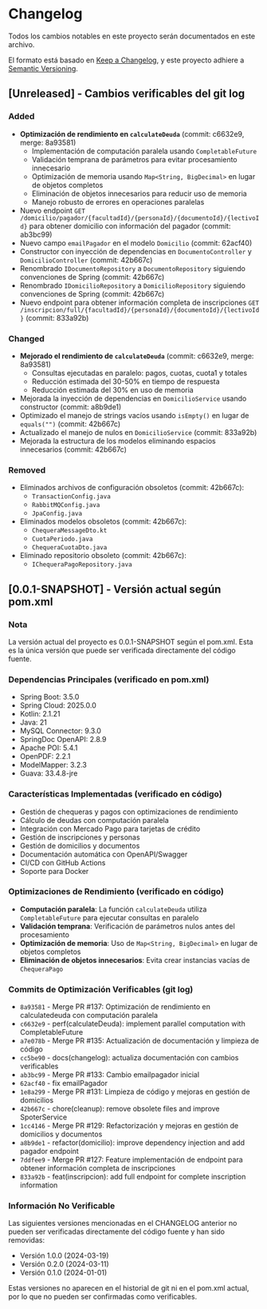 # Changelog

Todos los cambios notables en este proyecto serán documentados en este archivo.

El formato está basado en [Keep a Changelog](https://keepachangelog.com/en/1.0.0/),
y este proyecto adhiere a [Semantic Versioning](https://semver.org/spec/v2.0.0.html).

## [Unreleased] - Cambios verificables del git log

### Added
- **Optimización de rendimiento en `calculateDeuda`** (commit: c6632e9, merge: 8a93581)
  - Implementación de computación paralela usando `CompletableFuture`
  - Validación temprana de parámetros para evitar procesamiento innecesario
  - Optimización de memoria usando `Map<String, BigDecimal>` en lugar de objetos completos
  - Eliminación de objetos innecesarios para reducir uso de memoria
  - Manejo robusto de errores en operaciones paralelas
- Nuevo endpoint `GET /domicilio/pagador/{facultadId}/{personaId}/{documentoId}/{lectivoId}` para obtener domicilio con información del pagador (commit: ab3bc99)
- Nuevo campo `emailPagador` en el modelo `Domicilio` (commit: 62acf40)
- Constructor con inyección de dependencias en `DocumentoController` y `DomicilioController` (commit: 42b667c)
- Renombrado `IDocumentoRepository` a `DocumentoRepository` siguiendo convenciones de Spring (commit: 42b667c)
- Renombrado `IDomicilioRepository` a `DomicilioRepository` siguiendo convenciones de Spring (commit: 42b667c)
- Nuevo endpoint para obtener información completa de inscripciones `GET /inscripcion/full/{facultadId}/{personaId}/{documentoId}/{lectivoId}` (commit: 833a92b)

### Changed
- **Mejorado el rendimiento de `calculateDeuda`** (commit: c6632e9, merge: 8a93581)
  - Consultas ejecutadas en paralelo: pagos, cuotas, cuota1 y totales
  - Reducción estimada del 30-50% en tiempo de respuesta
  - Reducción estimada del 30% en uso de memoria
- Mejorada la inyección de dependencias en `DomicilioService` usando constructor (commit: a8b9de1)
- Optimizado el manejo de strings vacíos usando `isEmpty()` en lugar de `equals("")` (commit: 42b667c)
- Actualizado el manejo de nulos en `DomicilioService` (commit: 833a92b)
- Mejorada la estructura de los modelos eliminando espacios innecesarios (commit: 42b667c)

### Removed
- Eliminados archivos de configuración obsoletos (commit: 42b667c):
  - `TransactionConfig.java`
  - `RabbitMQConfig.java`
  - `JpaConfig.java`
- Eliminados modelos obsoletos (commit: 42b667c):
  - `ChequeraMessageDto.kt`
  - `CuotaPeriodo.java`
  - `ChequeraCuotaDto.java`
- Eliminado repositorio obsoleto (commit: 42b667c):
  - `IChequeraPagoRepository.java`

## [0.0.1-SNAPSHOT] - Versión actual según pom.xml

### Nota
La versión actual del proyecto es 0.0.1-SNAPSHOT según el pom.xml. Esta es la única versión que puede ser verificada directamente del código fuente.

### Dependencias Principales (verificado en pom.xml)
- Spring Boot: 3.5.0
- Spring Cloud: 2025.0.0
- Kotlin: 2.1.21
- Java: 21
- MySQL Connector: 9.3.0
- SpringDoc OpenAPI: 2.8.9
- Apache POI: 5.4.1
- OpenPDF: 2.2.1
- ModelMapper: 3.2.3
- Guava: 33.4.8-jre

### Características Implementadas (verificado en código)
- Gestión de chequeras y pagos con optimizaciones de rendimiento
- Cálculo de deudas con computación paralela
- Integración con Mercado Pago para tarjetas de crédito
- Gestión de inscripciones y personas
- Gestión de domicilios y documentos
- Documentación automática con OpenAPI/Swagger
- CI/CD con GitHub Actions
- Soporte para Docker

### Optimizaciones de Rendimiento (verificado en código)
- **Computación paralela**: La función `calculateDeuda` utiliza `CompletableFuture` para ejecutar consultas en paralelo
- **Validación temprana**: Verificación de parámetros nulos antes del procesamiento
- **Optimización de memoria**: Uso de `Map<String, BigDecimal>` en lugar de objetos completos
- **Eliminación de objetos innecesarios**: Evita crear instancias vacías de `ChequeraPago`

### Commits de Optimización Verificables (git log)
- `8a93581` - Merge PR #137: Optimización de rendimiento en calculatedeuda con computación paralela
- `c6632e9` - perf(calculateDeuda): implement parallel computation with CompletableFuture
- `a7e078b` - Merge PR #135: Actualización de documentación y limpieza de código
- `cc5be90` - docs(changelog): actualiza documentación con cambios verificables
- `ab3bc99` - Merge PR #133: Cambio emailpagador inicial
- `62acf40` - fix emailPagador
- `1e8a299` - Merge PR #131: Limpieza de código y mejoras en gestión de domicilios
- `42b667c` - chore(cleanup): remove obsolete files and improve SpoterService
- `1cc4146` - Merge PR #129: Refactorización y mejoras en gestión de domicilios y documentos
- `a8b9de1` - refactor(domicilio): improve dependency injection and add pagador endpoint
- `7ddfee9` - Merge PR #127: Feature implementación de endpoint para obtener información completa de inscripciones
- `833a92b` - feat(inscripcion): add full endpoint for complete inscription information

### Información No Verificable
Las siguientes versiones mencionadas en el CHANGELOG anterior no pueden ser verificadas directamente del código fuente y han sido removidas:
- Versión 1.0.0 (2024-03-19)
- Versión 0.2.0 (2024-03-11) 
- Versión 0.1.0 (2024-01-01)

Estas versiones no aparecen en el historial de git ni en el pom.xml actual, por lo que no pueden ser confirmadas como verificables. 